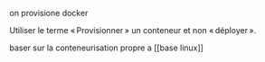 on provisione docker


Utiliser le terme « Provisionner » un conteneur et non « déployer ».


baser sur la conteneurisation propre a 
[[base linux]]